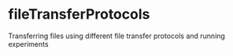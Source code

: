 # fileTransferProtocols
Transferring files using different file transfer protocols and running experiments
